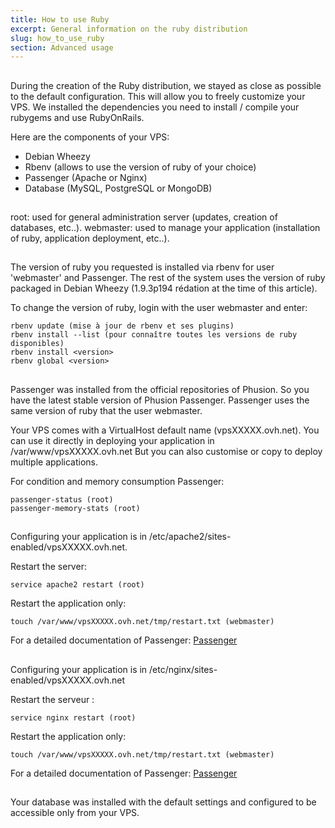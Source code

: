 ```yaml
---
title: How to use Ruby
excerpt: General information on the ruby distribution
slug: how_to_use_ruby
section: Advanced usage
---
```



## 
During the creation of the Ruby distribution, we stayed as close as possible to the default configuration. This will allow you to freely customize your VPS.
We installed the dependencies you need to install / compile your rubygems and use RubyOnRails.

Here are the components of your VPS:

- Debian Wheezy
- Rbenv (allows to use the version of ruby of your choice)
- Passenger (Apache or Nginx)
- Database (MySQL, PostgreSQL or MongoDB)




## 
root: used for general administration server (updates, creation of databases, etc..).
webmaster: used to manage your application (installation of ruby, application deployment, etc..).


## 
The version of ruby you requested is installed via rbenv for user 'webmaster' and Passenger. The rest of the system uses the version of ruby packaged in Debian Wheezy (1.9.3p194 rédation at the time of this article).

To change the version of ruby, login with the user webmaster and enter:

```
rbenv update (mise à jour de rbenv et ses plugins)
rbenv install --list (pour connaître toutes les versions de ruby disponibles)
rbenv install <version>
rbenv global <version>
```




## 
Passenger was installed from the official repositories of Phusion. So you have the latest stable version of Phusion Passenger. Passenger uses the same version of ruby that the user webmaster.

Your VPS comes with a VirtualHost default name (vpsXXXXX.ovh.net).
You can use it directly in deploying your application in /var/www/vpsXXXXX.ovh.net
But you can also customise or copy to deploy multiple applications.


For condition and memory consumption Passenger:

```
passenger-status (root)
passenger-memory-stats (root)
```




## 
Configuring your application is in /etc/apache2/sites-enabled/vpsXXXXX.ovh.net.

Restart the server: 
```
service apache2 restart (root)
```

Restart the application only: 
```
touch /var/www/vpsXXXXX.ovh.net/tmp/restart.txt (webmaster)
```


For a detailed documentation of Passenger:
[Passenger](http://www.modrails.com/documentation/Users%20guide%20Apache.html)


## 
Configuring your application is in /etc/nginx/sites-enabled/vpsXXXXX.ovh.net

Restart the serveur : 
```
service nginx restart (root)
```

Restart the application only: 
```
touch /var/www/vpsXXXXX.ovh.net/tmp/restart.txt (webmaster)
```


For a detailed documentation of Passenger: [Passenger](http://www.modrails.com/documentation/Users%20guide%20Nginx.html)


## 
Your database was installed with the default settings and configured to be accessible only from your VPS.


